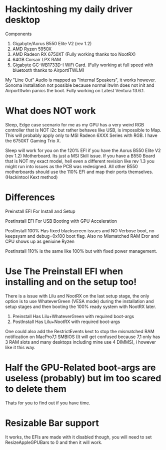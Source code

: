 # Hackintoshing my daily driver desktop

Components
1. Gigabyte/Aorus B550 Elite V2 (rev 1.2)
2. AMD Ryzen 5950X
3. AMD Radeon RX 6750XT (Fully working thanks too NootRX)
4. 64GB Corsair LPX RAM
5. Gigabyte GC-WB1733D-I WiFi Card. (Fully working at full speed with bluetooth thanks to AirportITWLM)

My "Line Out" Audio is mapped as "Internal Speakers", it works however.
Sonoma installation not possible because normal itwlm does not init and AirportItwlm panics the boot.
Fully working on Latest Ventura 13.6.1.

# What does NOT work
Sleep, Edge case scenario for me as my GPU has a very weird RGB controller that is NOT i2c but rather behaves like USB, is impossible to Map. This will probably apply only to MSI Radeon 6XXX Series with RGB. I have the 6750XT Gaming Trio X.

Sleep will work for you on the 120% EFI if you have the Aorus B550 Elite V2 (rev 1.2) Motherboard. Its just a MSI Skill issue. If you have a B550 Board that is NOT my exact model, hell even a different revision like rev 1.3 you might run into issues as the PCB was redesigned. All other B550 motherboards should use the 110% EFI and map their ports themselves. (Hackintool Kext method)


# Differences

Preinstall EFI For Install and Setup

PostInstall EFI For USB Booting with GPU Acceleration

PostInstall 100% Has fixed blackscreen issues and NO Verbose boot, no keepsysm and debug=0x100 boot flag. Also no Mismatched RAM Eror and CPU shows up as geniuine Ryzen

PostInstall 110% is the same like 100% but with fixed power management.


# Use The Preinstall EFI when installing and on the setup too!
There is a issue with Lilu and NootRX on the last setup stage, the only option is to use WhateverGreen (VESA mode) during the installation and setup stages and then booting the 100% ready system with NootRX later.

1. Preinstall Has Lilu+WhateverGreen with required boot-args
2. PostInstall Has Lilu+NootRX with required boot-args

One could also add the RestrictEvents kext to stop the mismatched RAM notification on MacPro7,1 SMBIOS (It will get confused because 7,1 only has 3 RAM slots and many desktops including mine use 4 DIMMS), i however like it this way.

# Half the GPU-Related boot-args are useless (probably) but im too scared to delete them
Thats for you to find out if you have time.

# Resizable Bar support
It works, the EFIs are made with it disabled though, you will need to set ResizeAppleGPUBars to 0 and then it will work.
